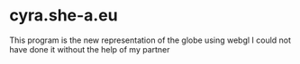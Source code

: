 # cyra.she-a.eu

This program is the new representation of the globe using webgl
I could not have done it without the help of my partner

